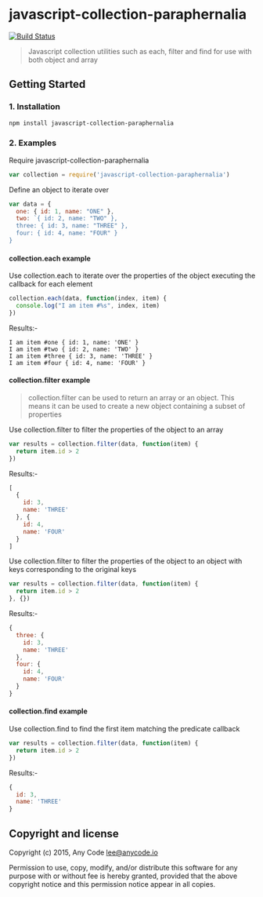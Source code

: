 # javascript-collection-paraphernalia

[![Build Status](https://travis-ci.org/any-code/javascript-collection-paraphernalia.svg?branch=master)](https://travis-ci.org/any-code/javascript-collection-paraphernalia)

> Javascript collection utilities such as each, filter and find for use with both object and array 

## Getting Started

### 1. Installation

``` bash
npm install javascript-collection-paraphernalia
```

### 2. Examples

Require javascript-collection-paraphernalia
    
``` javascript 
var collection = require('javascript-collection-paraphernalia')
```
    
Define an object to iterate over    
    
``` javascript 
var data = {
  one: { id: 1, name: "ONE" },
  two: `{ id: 2, name: "TWO" },
  three: { id: 3, name: "THREE" },
  four: { id: 4, name: "FOUR" }
}
```

#### collection.each example

Use collection.each to iterate over the properties of the object executing the callback for each element    
    
``` javascript 
collection.each(data, function(index, item) {
  console.log("I am item #%s", index, item)
})
```

Results:-

    I am item #one { id: 1, name: 'ONE' }
    I am item #two { id: 2, name: 'TWO' }
    I am item #three { id: 3, name: 'THREE' }
    I am item #four { id: 4, name: 'FOUR' }

#### collection.filter example
    
> collection.filter can be used to return an array or an object. This means it can be used to create a new object 
containing a subset of properties
    
Use collection.filter to filter the properties of the object to an array    
    
``` javascript
var results = collection.filter(data, function(item) {
  return item.id > 2
})
```

Results:-

``` javascript
[ 
  { 
    id: 3, 
    name: 'THREE' 
  }, { 
    id: 4, 
    name: 'FOUR' 
  } 
]
```

Use collection.filter to filter the properties of the object to an object with keys corresponding to the original keys    
    
``` javascript    
var results = collection.filter(data, function(item) {
  return item.id > 2
}, {})
```

Results:-

``` javascript
{ 
  three: { 
    id: 3, 
    name: 'THREE' 
  },
  four: { 
    id: 4, 
    name: 'FOUR' 
  }
}
```

#### collection.find example
    
Use collection.find to find the first item matching the predicate callback  
    
``` javascript
var results = collection.filter(data, function(item) {
  return item.id > 2
})
```

Results:-

``` javascript
{ 
  id: 3, 
  name: 'THREE' 
}
```

## Copyright and license
Copyright (c) 2015, Any Code <lee@anycode.io>

Permission to use, copy, modify, and/or distribute this software for any
purpose with or without fee is hereby granted, provided that the above
copyright notice and this permission notice appear in all copies.
